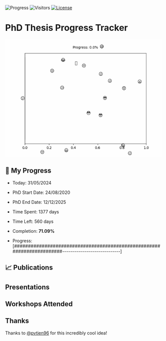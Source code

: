 ![Progress](https://img.shields.io/badge/Progress-71.09%25-a0d669?style=flat-square)
![Visitors](https://api.visitorbadge.io/api/combined?path=https%3A%2F%2Fgithub.com%2Fpvtien96%2FPhD_Thesis_Tracker&label=Views&labelColor=%2337d67a&countColor=%23ff8a65&style=flat-square)
[![License](https://img.shields.io/badge/License-Apache_2.0-blue.svg)](https://opensource.org/licenses/Apache-2.0)

# PhD Thesis Progress Tracker

<td style="width: 10%; padding: 10px; border: none;">
      <img src="progress.gif" alt="Progress" style="height: 10%">
</td>

## :calendar: My Progress

- Today: 31/05/2024
- PhD Start Date: 24/08/2020
- PhD End Date: 12/12/2025

- Time Spent: 1377 days
- Time Left: 560 days
- Completion: <b>71.09%</b>
- Progress: [#######################################################################-----------------------------]

## 📈 Publications

## Presentations

## Workshops Attended

## Thanks

Thanks to [@pvtien96](https://github.com/pvtien96) for this incredibly cool idea!
